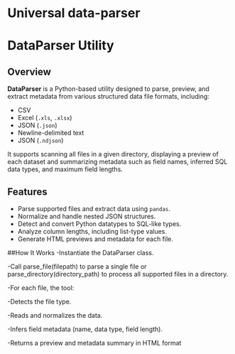 # Universal data-parser
# DataParser Utility

## Overview

**DataParser** is a Python-based utility designed to parse, preview, and extract metadata from various structured data file formats, including:

- CSV
- Excel (`.xls`, `.xlsx`)
- JSON (`.json`)
- Newline-delimited text
- JSON (`.ndjson`)

It supports scanning all files in a given directory, displaying a preview of each dataset and summarizing metadata such as field names, inferred SQL data types, and maximum field lengths.

## Features

- Parse supported files and extract data using `pandas`.
- Normalize and handle nested JSON structures.
- Detect and convert Python datatypes to SQL-like types.
- Analyze column lengths, including list-type values.
- Generate HTML previews and metadata for each file.

##How It Works
-Instantiate the DataParser class.

-Call parse_file(filepath) to parse a single file or parse_directory(directory_path) to process all supported files in a directory.

-For each file, the tool:

-Detects the file type.

-Reads and normalizes the data.

-Infers field metadata (name, data type, field length).

-Returns a preview and metadata summary in HTML format

